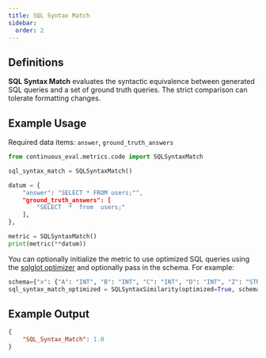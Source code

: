```yaml
---
title: SQL Syntax Match
sidebar:
  order: 2
---
```


## Definitions

**SQL Syntax Match** evaluates the syntactic equivalence between generated SQL queries and a set of ground truth queries. The strict comparison can tolerate formatting changes.

## Example Usage

Required data items: `answer`, `ground_truth_answers`

```python
from continuous_eval.metrics.code import SQLSyntaxMatch

sql_syntax_match = SQLSyntaxMatch()

datum = {
    "answer": "SELECT * FROM users;"",
    "ground_truth_answers": [
        "SELECT  *  from  users;"
    ],
},

metric = SQLSyntaxMatch()
print(metric(**datum))
```

You can optionally initialize the metric to use optimized SQL queries using the [sqlglot optimizer](https://github.com/tobymao/sqlglot?tab=readme-ov-file#sql-optimizer) and optionally pass in the schema. For example:
```python
schema={"x": {"A": "INT", "B": "INT", "C": "INT", "D": "INT", "Z": "STRING"}}
sql_syntax_match_optimized = SQLSyntaxSimilarity(optimized=True, schema=schema)
```

## Example Output

```JSON
{
    "SQL_Syntax_Match": 1.0
}
```